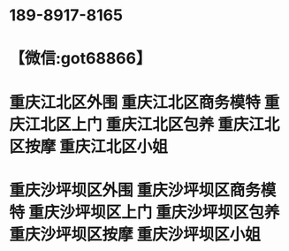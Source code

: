 # 189-8917-8165
# 【微信:got68866】
# 重庆江北区外围 重庆江北区商务模特 重庆江北区上门 重庆江北区包养 重庆江北区按摩 重庆江北区小姐 
# 重庆沙坪坝区外围 重庆沙坪坝区商务模特 重庆沙坪坝区上门 重庆沙坪坝区包养 重庆沙坪坝区按摩 重庆沙坪坝区小姐
